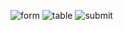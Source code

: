 ![form](https://github.com/user-attachments/assets/ef3784e6-b1f3-4dfa-acf5-bdcd76e279b9)
![table](https://github.com/user-attachments/assets/b6e33d38-ea0d-4b59-9f90-d01b313072f6)
![submit](https://github.com/user-attachments/assets/69f4e36b-9891-4b61-9c91-c29ee562c044)
